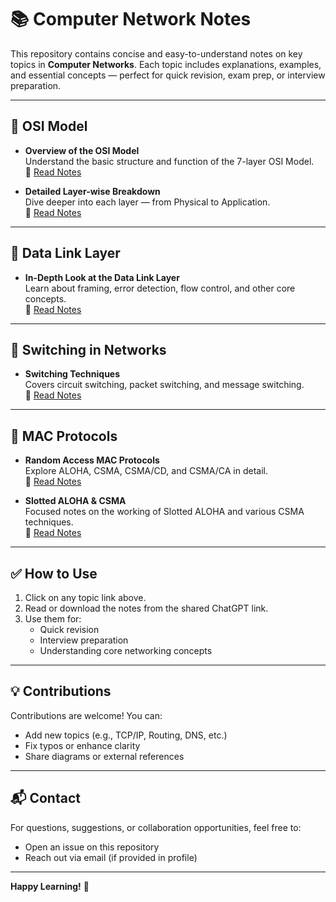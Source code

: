 # 📚 Computer Network Notes

This repository contains concise and easy-to-understand notes on key topics in **Computer Networks**. Each topic includes explanations, examples, and essential concepts — perfect for quick revision, exam prep, or interview preparation.

---

## 🧱 OSI Model

- **Overview of the OSI Model**  
  Understand the basic structure and function of the 7-layer OSI Model.  
  🔗 [Read Notes](https://chatgpt.com/share/684d393e-67b8-800f-902d-b205af88b21c)

- **Detailed Layer-wise Breakdown**  
  Dive deeper into each layer — from Physical to Application.  
  🔗 [Read Notes](https://chatgpt.com/share/684d577d-9dd8-800f-b837-19d65861d6a1)

---

## 🔗 Data Link Layer

- **In-Depth Look at the Data Link Layer**  
  Learn about framing, error detection, flow control, and other core concepts.  
  🔗 [Read Notes](https://chatgpt.com/share/684d5c69-ee40-800f-9aa1-1006d9ed6c54)

---

## 🔀 Switching in Networks

- **Switching Techniques**  
  Covers circuit switching, packet switching, and message switching.  
  🔗 [Read Notes](https://chatgpt.com/share/684d63de-68d4-800f-bc74-fa673a96de3b)

---

## 📡 MAC Protocols

- **Random Access MAC Protocols**  
  Explore ALOHA, CSMA, CSMA/CD, and CSMA/CA in detail.  
  🔗 [Read Notes](https://chatgpt.com/share/684d68e9-460c-800f-a1d7-bdb355687644)

- **Slotted ALOHA & CSMA**  
  Focused notes on the working of Slotted ALOHA and various CSMA techniques.  
  🔗 [Read Notes](https://chatgpt.com/share/684d772b-5374-800f-9a99-a243ad8b0cb7)

---

## ✅ How to Use

1. Click on any topic link above.
2. Read or download the notes from the shared ChatGPT link.
3. Use them for:
   - Quick revision
   - Interview preparation
   - Understanding core networking concepts

---

## 💡 Contributions

Contributions are welcome! You can:
- Add new topics (e.g., TCP/IP, Routing, DNS, etc.)
- Fix typos or enhance clarity
- Share diagrams or external references

---

## 📬 Contact

For questions, suggestions, or collaboration opportunities, feel free to:
- Open an issue on this repository
- Reach out via email (if provided in profile)

---

**Happy Learning!** 🚀
